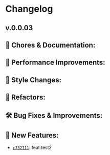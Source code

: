 # Changelog
## v.0.0.03

## 🧹 Chores & Documentation:

## 🚀 Performance Improvements:

## 🎨 Style Changes:

## 🔧 Refactors:

## 🛠️ Bug Fixes & Improvements:

## 🎉 New Features:
* [`c732711`](https://github.com/RyanYuuki/AnymeX/commit/c732711): feat:test2
